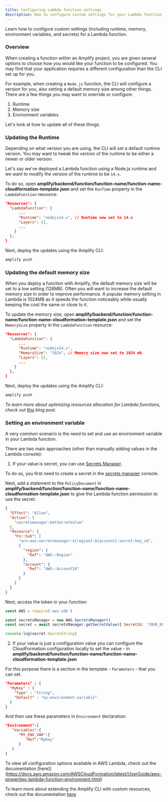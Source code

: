 ```yaml
---
title: Configuring Lambda function settings
description: How to configure custom settings for your Lambda function
---
```


Learn how to configure custom settings (including runtime, memory, environment variables, and secrets) for a Lambda function.

### Overview

When creating a function within an Amplify project, you are given several options to choose how you would like your function to be configured. You may find that your application requires a different configuration than the CLI set up for you.

For example, when creating a `Node.js` function, the CLI will configure a version for you, also setting a default memory size among other things. There are a few things you may want to override or configure:

1. Runtime
2. Memory size
3. Environment variables

Let's look at how to update all of these things.

### Updating the Runtime

Depending on what version you are using, the CLI will set a default runtime version. You may want to tweak the version of the runtime to be either a newer or older version.

Let's say we've deployed a Lambda function using a Node.js runtime and we want to modify the version of the runtime to be `14.x`.

To do so, open __amplify/backend/function/function-name/function-name-cloudformation-template.json__ and set the `RunTime` property in the `LambdaFunction` resource:

```json
"Resources": {
  "LambdaFunction": {
      ...
      "Runtime": "nodejs14.x", // Runtime now set to 14.x
      "Layers": [],
      ...
    }
  },
}
```

Next, deploy the updates using the Amplify CLI:

```sh
amplify push
```

### Updating the default memory size

When you deploy a function with Amplify, the default memory size will be set to a low setting (128MB). Often you will want to increase the default memory size in order to improve performance. A popular memory setting in Lambda is 1024MB as it speeds the function noticeably while usually keeping the cost the same or close to it.

To update the memory size, open __amplify/backend/function/function-name/function-name-cloudformation-template.json__ and set the `MemorySize` property in the `LambdaFunction` resource:

```json
"Resources": {
  "LambdaFunction": {
      ...
      "Runtime": "nodejs14.x",
      "MemorySize": "1024", // Memory size now set to 1024 mb
      "Layers": [],
      ...
    }
  },
}
```

Next, deploy the updates using the Amplify CLI:

```sh
amplify push
```

_To learn more about optimizing resources allocation for Lambda functions, check out [this](https://dev.to/aws/deep-dive-finding-the-optimal-resources-allocation-for-your-lambda-functions-35a6) blog post._


### Setting an environment variable

A very common scenario is the need to set and use an environment variable in your Lambda function.

There are two main approaches (other than manually adding values in the Lambda console):

1. If your value is secret, you can use [Secrets Manager](https://aws.amazon.com/secrets-manager/).

To do so, you first need to create a secret in the [secrets manager](https://console.aws.amazon.com/secretsmanager) console.

Next, add a statement to the `PolicyDocument` in __amplify/backend/function/function-name/function-name-cloudformation-template.json__ to give the Lambda function permission to use the secret:

```json
{
  "Effect": "Allow",
  "Action": [
    "secretsmanager:GetSecretValue"
  ],
  "Resource": {
    "Fn::Sub": [
      "arn:aws:secretsmanager:${region}:${account}:secret:key_id",
      {
        "region": {
          "Ref": "AWS::Region"
        },
        "account": {
          "Ref": "AWS::AccountId"
        }
      }
    ]
  }
}
```

Next, access the token in your function:

```js
const AWS = require('aws-sdk')

const secretsManager = new AWS.SecretsManager()
const secret = await secretsManager.getSecretValue({ SecretId: 'YOUR_KEY' }).promise()

console.log(secret.SecretString)
```

2. If your value is just a configuration value you can configure the CloudFormation configuration locally to set the value - in __amplify/backend/function/function-name/function-name-cloudformation-template.json__

For this purpose there is a section in the template - `Parameters` - that you can set.

```json
"Parameters" : {
  "MyKey" : {
    "Type" : "String",
    "Default" : "my-environment-variable"
  }
}
```

And then use these parameters in `Environment` declaration:

```json
"Environment":{
   "Variables":{
      "MY_ENV_VAR":{
         "Ref":"MyKey"
      }
   }
}
```

<amplify-callout>

To view all configuration options available in AWS Lambda, check out the documentation [here])(https://docs.aws.amazon.com/AWSCloudFormation/latest/UserGuide/aws-properties-lambda-function-environment.html)

To learn more about extending the Amplify CLI with custom resources, check out the documentation [here](~/cli/usage/customcf.md)

</amplify-callout>
